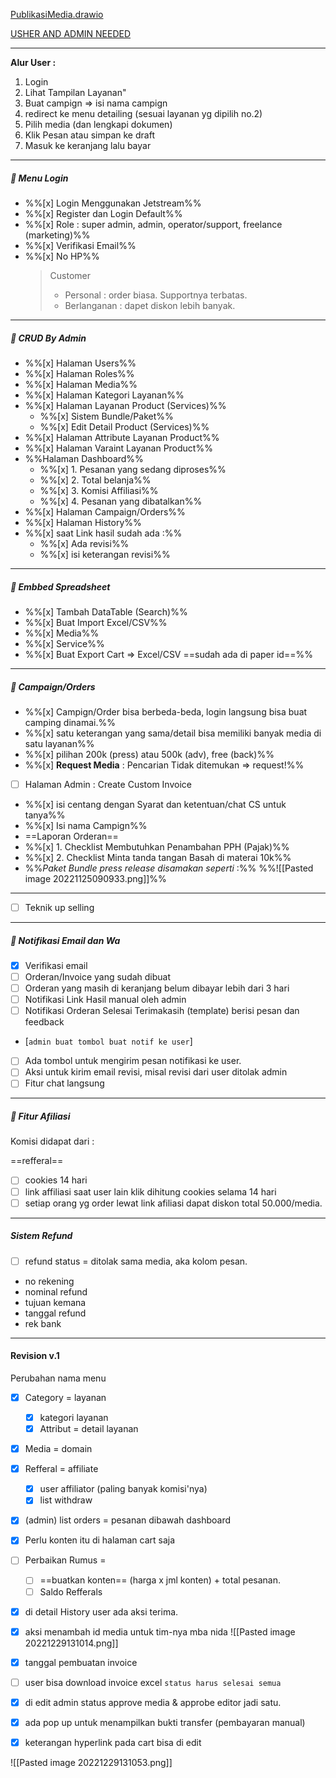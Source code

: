 [PublikasiMedia.drawio](https://drive.google.com/file/d/1FuCPvAq59yFTIZDRcNjETxXQARLbHPCt/view?usp=sharing)

[USHER AND ADMIN NEEDED](https://docs.google.com/document/d/1mVW-fzhiUWES0JfVvZiIaQ_7mZopQqdpa4e9bHVSET0/edit)

---

**Alur User :**

1.  Login
2.  Lihat Tampilan Layanan"
3.  Buat campign => isi nama campign
4.  redirect ke menu detailing (sesuai layanan yg dipilih no.2)
5.  Pilih media (dan lengkapi dokumen)
6.  Klik Pesan atau simpan ke draft
7.  Masuk ke keranjang lalu bayar

---

#####  Menu Login

- %%[x] Login Menggunakan Jetstream%%
- %%[x] Register dan Login Default%%
- %%[x] Role : super admin, admin, operator/support, freelance (marketing)%%
- %%[x] Verifikasi Email%%
- %%[x] No HP%%
  > Customer
  >
  > - Personal : order biasa. Supportnya terbatas.
  > - Berlanganan : dapet diskon lebih banyak.

---

#####  CRUD By Admin

- %%[x] Halaman Users%%
- %%[x] Halaman Roles%%
- %%[x] Halaman Media%%
- %%[x] Halaman Kategori Layanan%%
- %%[x] Halaman Layanan Product (Services)%%
  - %%[x] Sistem Bundle/Paket%%
  - %%[x] Edit Detail Product (Services)%%
- %%[x] Halaman Attribute Layanan Product%%
- %%[x] Halaman Varaint Layanan Product%%
- %%Halaman Dashboard%%
  - %%[x] 1. Pesanan yang sedang diproses%%
  - %%[x] 2. Total belanja%%
  - %%[x] 3. Komisi Affiliasi%%
  - %%[x] 4. Pesanan yang dibatalkan%%
- %%[x] Halaman Campaign/Orders%%
- %%[x] Halaman History%%
- %%[x] saat Link hasil sudah ada :%%
  - %%[x] Ada revisi%%
  - %%[x] isi keterangan revisi%%

---

#####  Embbed Spreadsheet

- %%[x] Tambah DataTable (Search)%%
- %%[x] Buat Import Excel/CSV%%
- %%[x] Media%%
- %%[x] Service%%
- %%[x] Buat Export Cart ⇒ Excel/CSV ==sudah ada di paper id==%%

---

#####  Campaign/Orders

- %%[x] Campign/Order bisa berbeda-beda, login langsung bisa buat camping dinamai.%%
- %%[x] satu keterangan yang sama/detail bisa memiliki banyak media di satu layanan%%
- %%[x] pilihan 200k (press) atau 500k (adv), free (back)%%
- %%[x] **Request Media** : Pencarian Tidak ditemukan => request!%%
- [ ] Halaman Admin : Create Custom Invoice
- %%[x] isi centang dengan Syarat dan ketentuan/chat CS untuk tanya%%
- %%[x] Isi nama Campign%%
- ==Laporan Orderan==
- %%[x] 1. Checklist Membutuhkan Penambahan PPH (Pajak)%%
- %%[x] 2. Checklist Minta tanda tangan Basah di materai 10k%%
- %%_Paket Bundle press release disamakan seperti_ :%%
  %%![[Pasted image 20221125090933.png]]%%

---

<!-- - [x] Pertanyaan Perlu/Tidak Perlu Pembuatan Konten -->
<!-- - [x] Submit Draft : Tiap Media bisa ditambah draft -->
<!-- - [x] Order id => keranjang shopping. -->
<!-- - [x] Buat halaman depan -->
<!-- - [x] tambah search di list media -->
- [ ] Teknik up selling
<!-- - [x] Bisa pilih media dulu baru pilih kategori -->
<!-- - [x] media alternatif hanya press-release -->
<!-- - [x] Pembayaran Payment Gateway : Invoice Paper ID. -->
<!-- - [x] Pembayaran Manual : Invoice Basah. -->

---

#####  Notifikasi Email dan Wa

- [x] Verifikasi email
- [ ] Orderan/Invoice yang sudah dibuat
- [ ] Orderan yang masih di keranjang belum dibayar lebih dari 3 hari
- [ ] Notifikasi Link Hasil manual oleh admin
- [ ] Notifikasi Orderan Selesai Terimakasih (template) berisi pesan dan feedback

- [`admin buat tombol buat notif ke user`]
- [ ] Ada tombol untuk mengirim pesan notifikasi ke user.
- [ ] Aksi untuk kirim email revisi, misal revisi dari user ditolak admin
- [ ] Fitur chat langsung

---

#####  Fitur Afiliasi

Komisi didapat dari :

<!-- - [x] Mengajak orang -->
<!-- - [x] Banyak transaksi -->
<!-- - [x] Perhitungan Bonus -->
<!-- - [x] Notification Banyak Cart -->
<!-- - [x] Halaman List Media di hidden dulu -->

==refferal==
- [ ] cookies 14 hari
- [ ] link affiliasi saat user lain klik dihitung cookies selama 14 hari
- [ ] setiap orang yg order lewat link afiliasi dapat diskon total 50.000/media.

---

##### Sistem Refund

- [ ] refund status = ditolak sama media, aka kolom pesan.
- no rekening
- nominal refund
- tujuan kemana
- tanggal refund
- rek bank

---

#### Revision v.1

Perubahan nama menu

- [x] Category = layanan
  - [x] kategori layanan
  - [x] Attribut = detail layanan
- [x] Media = domain
- [x] Refferal = affiliate
  - [x] user affiliator (paling banyak komisi'nya)
  - [x] list withdraw
- [x] (admin) list orders = pesanan dibawah dashboard
- [x] Perlu konten itu di halaman cart saja
- [ ] Perbaikan Rumus =

  - [ ] ==buatkan konten== (harga x jml konten) + total pesanan.
  - [ ] Saldo Refferals

- [x] di detail History user ada aksi terima.
- [x] aksi menambah id media untuk tim-nya mba nida
      ![[Pasted image 20221229131014.png]]
- [x] tanggal pembuatan invoice
- [ ] user bisa download invoice excel `status harus selesai semua`
- [x] di edit admin status approve media & approbe editor jadi satu.
- [x] ada pop up untuk menampilkan bukti transfer (pembayaran manual)
- [x] keterangan hyperlink pada cart bisa di edit

![[Pasted image 20221229131053.png]]
